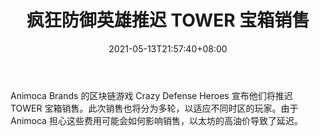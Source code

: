 ﻿---
title: "疯狂防御英雄推迟 TOWER 宝箱销售"
date: 2021-05-13T21:57:40+08:00
lastmod: 2021-05-13T16:45:40+08:00
draft: false
authors: ["Seth"]
description: "Animoca Brands 的区块链游戏 Crazy Defense Heroes 宣布他们将推迟 TOWER 宝箱销售。此次销售也将分为多轮，以适应不同时区的玩家。由于 Animoca 担心这些费用可能会如何影响销售，以太坊的高油价导致了延迟。"
featuredImage: "crazy-defense-heroes-delays-tower-chest-sale.png"
tags: ["NFTs","NFTs","Play to Earn"]
categories: ["news"]
news: ["NFTs"]
weight: 
lightgallery: true
pinned: false
recommend: false
recommend1: false
---

Animoca Brands 的区块链游戏 Crazy Defense Heroes 宣布他们将推迟 TOWER 宝箱销售。此次销售也将分为多轮，以适应不同时区的玩家。由于 Animoca 担心这些费用可能会如何影响销售，以太坊的高油价导致了延迟。

<!--more-->

